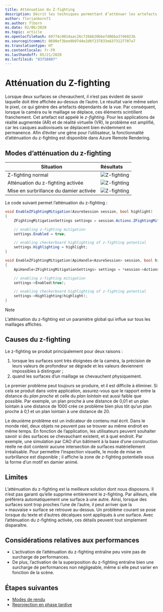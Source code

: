 ```yaml
---
title: Atténuation du Z-fighting
description: Décrit les techniques permettant d’atténuer les artefacts du z-fighting
author: florianborn71
ms.author: flborn
ms.date: 02/06/2020
ms.topic: article
ms.openlocfilehash: 69774c0014aac26c7266620bbe7d06ba37d6023b
ms.sourcegitcommit: 0690ef3bee0b97d4e2d6f237833e6373127707a7
ms.translationtype: HT
ms.contentlocale: fr-FR
ms.lasthandoff: 05/21/2020
ms.locfileid: "83758807"
---
```

# <a name="z-fighting-mitigation"></a>Atténuation du Z-fighting

Lorsque deux surfaces se chevauchent, il n’est pas évident de savoir laquelle doit être affichée au-dessus de l’autre. Le résultat varie même selon le pixel, ce qui génère des artefacts dépendants de la vue. Par conséquent, lorsque la caméra ou le maillage se déplace, ces éléments scintillent franchement. Cet artefact est appelé le *z-fighting*. Pour les applications de réalité augmentée (AR) et de réalité virtuelle (VR), le problème est amplifié, car les casques audiovisuels se déplacent bien évidemment en permanence. Afin d’éviter une gêne pour l’utilisateur, la fonctionnalité d’atténuation du z-fighting est disponible dans Azure Remote Rendering.

## <a name="z-fighting-mitigation-modes"></a>Modes d’atténuation du z-fighting

|Situation                        | Résultats                               |
|---------------------------------|:-------------------------------------|
|Z-fighting normal               |![Z-fighting](./media/zfighting-0.png)|
|Atténuation du z-fighting activée    |![Z-fighting](./media/zfighting-1.png)|
|Mise en surbrillance du damier activée|![Z-fighting](./media/zfighting-2.png)|

Le code suivant permet l’atténuation du z-fighting :

```cs
void EnableZFightingMitigation(AzureSession session, bool highlight)
{
    ZFightingMitigationSettings settings = session.Actions.ZFightingMitigationSettings;

    // enabling z-fighting mitigation
    settings.Enabled = true;

    // enabling checkerboard highlighting of z-fighting potential
    settings.Highlighting = highlight;
}
```

```cpp
void EnableZFightingMitigation(ApiHandle<AzureSession> session, bool highlight)
{
    ApiHandle<ZFightingMitigationSettings> settings = *session->Actions()->ZFightingMitigationSettings();

    // enabling z-fighting mitigation
    settings->Enabled(true);

    // enabling checkerboard highlighting of z-fighting potential
    settings->Highlighting(highlight);
}
```


> [!NOTE]
> L’atténuation du z-fighting est un paramètre global qui influe sur tous les maillages affichés.

## <a name="reasons-for-z-fighting"></a>Causes du z-fighting

Le z-fighting se produit principalement pour deux raisons :

1. lorsque les surfaces sont très éloignées de la caméra, la précision de leurs valeurs de profondeur se dégrade et les valeurs deviennent impossibles à distinguer ;
1. quand les surfaces d’un maillage se chevauchent physiquement.

Le premier problème peut toujours se produire, et il est difficile à éliminer. Si cela se produit dans votre application, assurez-vous que le rapport entre la distance du *plan proche* et celle du *plan lointain* est aussi faible que possible. Par exemple, un plan proche à une distance de 0,01 et un plan lointain à une distance de 1000 crée ce problème bien plus tôt qu’un plan proche à 0,1 et un plan lointain à une distance de 20.

Le deuxième problème est un indicateur de contenu mal écrit. Dans le monde réel, deux objets ne peuvent pas se trouver au même endroit en même temps. En fonction de l’application, les utilisateurs peuvent souhaiter savoir si des surfaces se chevauchant existent, et à quel endroit. Par exemple, une simulation par CAO d’un bâtiment à la base d’une construction réelle ne doit contenir aucune intersection de surfaces matériellement irréalisable. Pour permettre l’inspection visuelle, le mode de mise en surbrillance est disponible ; il affiche la zone de z-fighting potentielle sous la forme d’un motif en damier animé.

## <a name="limitations"></a>Limites

L’atténuation du z-fighting est la meilleure solution dont nous disposons. Il n’est pas garanti qu’elle supprime entièrement le z-fighting. Par ailleurs, elle préfèrera automatiquement une surface à une autre. Ainsi, lorsque des surfaces sont trop proches l’une de l’autre, il peut arriver que la « mauvaise » surface se retrouve au-dessus. Un problème courant se pose lorsque du texte et d’autres décalques sont appliqués à une surface. Avec l’atténuation du z-fighting activée, ces détails peuvent tout simplement disparaître.

## <a name="performance-considerations"></a>Considérations relatives aux performances

* L’activation de l’atténuation du z-fighting entraîne peu voire pas de surcharge de performances.
* De plus, l’activation de la superposition du z-fighting entraîne bien une surcharge de performances non négligeable, même si elle peut varier en fonction de la scène.

## <a name="next-steps"></a>Étapes suivantes

* [Modes de rendu](../../concepts/rendering-modes.md)
* [Reprojection en phase tardive](late-stage-reprojection.md)
